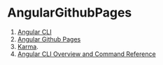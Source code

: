 # AngularGithubPages

1. [Angular CLI](https://github.com/angular/angular-cli)
2. [Angular Github Pages](https://www.npmjs.com/package/angular-cli-ghpages)
3. [Karma](https://karma-runner.github.io).
4. [Angular CLI Overview and Command Reference](https://angular.io/cli)
